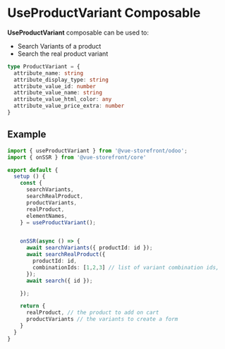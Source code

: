 # UseProductVariant Composable
**UseProductVariant** composable can be used to:

- Search Variants of a product
- Search the real product variant

```ts
type ProductVariant = {
  attribute_name: string
  attribute_display_type: string
  attribute_value_id: number
  attribute_value_name: string
  attribute_value_html_color: any
  attribute_value_price_extra: number
}

```

## Example

```ts
import { useProductVariant } from '@vue-storefront/odoo';
import { onSSR } from '@vue-storefront/core'

export default {
  setup () {
    const {
      searchVariants,
      searchRealProduct,
      productVariants,
      realProduct,
      elementNames,
    } = useProductVariant();


    onSSR(async () => {
      await searchVariants({ productId: id });
      await searchRealProduct({
        productId: id,
        combinationIds: [1,2,3] // list of variant combination ids,
      });
      await search({ id });

    });

    return {
      realProduct, // the product to add on cart
      productVariants // the variants to create a form
    }
  }
}
```